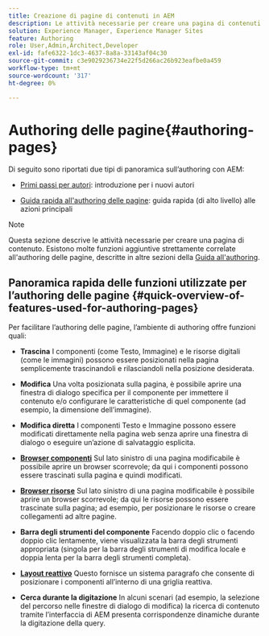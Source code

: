 ```yaml
---
title: Creazione di pagine di contenuti in AEM
description: Le attività necessarie per creare una pagina di contenuti in Adobe Experience Manager 6.5.
solution: Experience Manager, Experience Manager Sites
feature: Authoring
role: User,Admin,Architect,Developer
exl-id: fafe6322-1dc3-4637-8a8a-33143af04c30
source-git-commit: c3e9029236734e22f5d266ac26b923eafbe0a459
workflow-type: tm+mt
source-wordcount: '317'
ht-degree: 0%

---
```


# Authoring delle pagine{#authoring-pages}

Di seguito sono riportati due tipi di panoramica sull’authoring con AEM:

* [Primi passi per autori](/help/sites-authoring/first-steps.md): introduzione per i nuovi autori

* [Guida rapida all&#39;authoring delle pagine](/help/sites-authoring/qg-page-authoring.md): guida rapida (di alto livello) alle azioni principali

>[!NOTE]
>
>Questa sezione descrive le attività necessarie per creare una pagina di contenuto. Esistono molte funzioni aggiuntive strettamente correlate all&#39;authoring delle pagine, descritte in altre sezioni della [Guida all&#39;authoring](/help/sites-authoring/first-steps.md).

## Panoramica rapida delle funzioni utilizzate per l’authoring delle pagine {#quick-overview-of-features-used-for-authoring-pages}

Per facilitare l’authoring delle pagine, l’ambiente di authoring offre funzioni quali:

* **Trascina**
I componenti (come Testo, Immagine) e le risorse digitali (come le immagini) possono essere posizionati nella pagina semplicemente trascinandoli e rilasciandoli nella posizione desiderata.

* **Modifica**
Una volta posizionata sulla pagina, è possibile aprire una finestra di dialogo specifica per il componente per immettere il contenuto e/o configurare le caratteristiche di quel componente (ad esempio, la dimensione dell’immagine).

* **Modifica diretta**
I componenti Testo e Immagine possono essere modificati direttamente nella pagina web senza aprire una finestra di dialogo o eseguire un’azione di salvataggio esplicita.

* **[Browser componenti](/help/sites-authoring/author-environment-tools.md#componentsbrowsertouchoptimizedui)**
Sul lato sinistro di una pagina modificabile è possibile aprire un browser scorrevole; da qui i componenti possono essere trascinati sulla pagina e quindi modificati.

* **[Browser risorse](/help/sites-authoring/author-environment-tools.md#assetsbrowsertouchoptimizedui)**
Sul lato sinistro di una pagina modificabile è possibile aprire un browser scorrevole; da qui le risorse possono essere trascinate sulla pagina; ad esempio, per posizionare le risorse o creare collegamenti ad altre pagine.

* **Barra degli strumenti del componente**
Facendo doppio clic o facendo doppio clic lentamente, viene visualizzata la barra degli strumenti appropriata (singola per la barra degli strumenti di modifica locale e doppia lenta per la barra degli strumenti completa).

* **[Layout reattivo](/help/sites-authoring/responsive-layout.md)**
Questo fornisce un sistema paragrafo che consente di posizionare i componenti all’interno di una griglia reattiva.

* **Cerca durante la digitazione**
In alcuni scenari (ad esempio, la selezione del percorso nelle finestre di dialogo di modifica) la ricerca di contenuto tramite l’interfaccia di AEM presenta corrispondenze dinamiche durante la digitazione della query.
